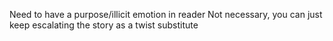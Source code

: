 Need to have a purpose/illicit emotion in reader
Not necessary, you can just keep escalating the story as a twist substitute
